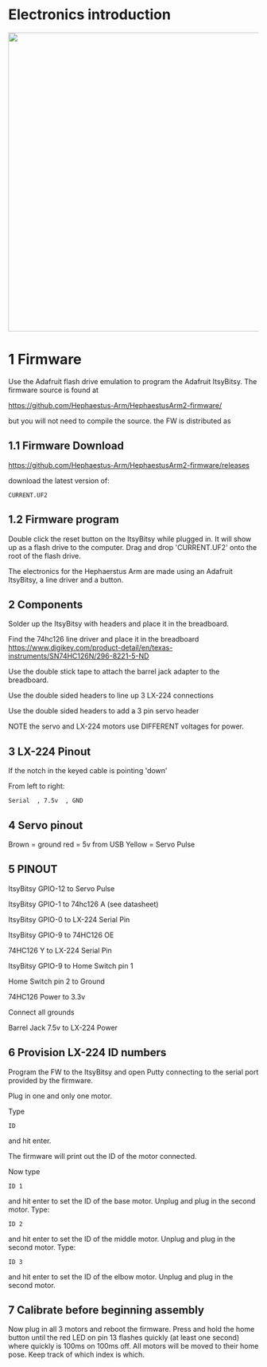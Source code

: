 # Electronics introduction

<img src="photos/2.jpg" width="600">

# 1 Firmware


Use the Adafruit flash drive emulation to program the Adafruit ItsyBitsy. The firmware source is found at 

https://github.com/Hephaestus-Arm/HephaestusArm2-firmware/

but you will not need to compile the source. the FW is distributed as

## 1.1 Firmware Download

https://github.com/Hephaestus-Arm/HephaestusArm2-firmware/releases

download the latest version of:

```
CURRENT.UF2
```

## 1.2 Firmware program

Double click the reset button on the ItsyBitsy while plugged in. It will show up as a flash drive to the computer. Drag and drop 'CURRENT.UF2' onto the root of the flash drive. 

The electronics for the Hephaerstus Arm are made using an Adafruit ItsyBitsy, a line driver and a button. 

## 2 Components

Solder up the ItsyBitsy with headers and place it in the breadboard.

Find the 74hc126 line driver and place it in the breadboard https://www.digikey.com/product-detail/en/texas-instruments/SN74HC126N/296-8221-5-ND

Use the double stick tape to attach the barrel jack adapter to the breadboard. 

Use the double sided headers to line up 3 LX-224 connections 

Use the double sided headers to add a 3 pin servo header 

NOTE the servo and LX-224 motors use DIFFERENT voltages for power. 

## 3 LX-224 Pinout

If the notch in the keyed cable is pointing 'down'

From left to right:

```
Serial  , 7.5v  , GND
```

## 4 Servo pinout

Brown = ground
red   = 5v from USB
Yellow = Servo Pulse

## 5 PINOUT

ItsyBitsy GPIO-12 to Servo Pulse
 
ItsyBitsy GPIO-1  to 74hc126 A (see datasheet)

ItsyBitsy GPIO-0  to LX-224 Serial Pin

ItsyBitsy GPIO-9  to 74HC126 OE

74HC126 Y         to LX-224 Serial Pin

ItsyBitsy GPIO-9  to Home Switch pin 1

Home Switch pin 2 to Ground

74HC126 Power to 3.3v

Connect all grounds

Barrel Jack 7.5v to LX-224 Power

## 6 Provision LX-224 ID numbers

Program the FW to the ItsyBitsy and open Putty connecting to the serial port provided by the firmware. 

Plug in one and only one motor. 

Type 

```
ID
```
 and hit enter. 
 
 The firmware will print out the ID of the motor connected. 
 
 Now type 
 
 ```
 ID 1
 ```
 
 and hit enter to set the ID of the base motor. Unplug and plug in the second motor. Type: 
 
  ```
 ID 2
 ```
 
 and hit enter to set the ID of the middle motor. Unplug and plug in the second motor. Type: 
 
 ```
 ID 3
 ```
 
 and hit enter to set the ID of the elbow motor. Unplug and plug in the second motor. 

## 7 Calibrate before beginning assembly

Now plug in all 3 motors and reboot the firmware. Press and hold the home button until the red LED on pin 13 flashes quickly (at least one second) where quickly is 100ms on 100ms off. All motors will be moved to their home pose. Keep track of which index is which. 

 


